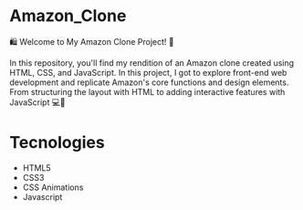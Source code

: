 
# Amazon_Clone

🛍️ Welcome to My Amazon Clone Project! 🚀

In this repository, you'll find my rendition of an Amazon clone created using HTML, CSS, and JavaScript. In this project, I got to explore front-end web development and replicate Amazon's core functions and design elements. From structuring the layout with HTML to adding interactive features with JavaScript 💻🌟


# Tecnologies
* HTML5
* CSS3
* CSS Animations
* Javascript
